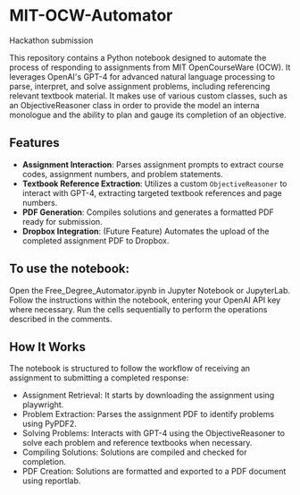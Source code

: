 # MIT-OCW-Automator
Hackathon submission

This repository contains a Python notebook designed to automate the process of responding to assignments from MIT OpenCourseWare (OCW). It leverages OpenAI's GPT-4 for advanced natural language processing to parse, interpret, and solve assignment problems, including referencing relevant textbook material. It makes use of various custom classes, such as an ObjectiveReasoner class in order to provide the model an interna monologue and the ability to plan and gauge its completion of an objective.

## Features

- **Assignment Interaction**: Parses assignment prompts to extract course codes, assignment numbers, and problem statements.
- **Textbook Reference Extraction**: Utilizes a custom `ObjectiveReasoner` to interact with GPT-4, extracting targeted textbook references and page numbers.
- **PDF Generation**: Compiles solutions and generates a formatted PDF ready for submission.
- **Dropbox Integration**: (Future Feature) Automates the upload of the completed assignment PDF to Dropbox.

## To use the notebook:

Open the Free_Degree_Automator.ipynb in Jupyter Notebook or JupyterLab.
Follow the instructions within the notebook, entering your OpenAI API key where necessary.
Run the cells sequentially to perform the operations described in the comments.

## How It Works
The notebook is structured to follow the workflow of receiving an assignment to submitting a completed response:

- Assignment Retrieval: It starts by downloading the assignment using playwright.
- Problem Extraction: Parses the assignment PDF to identify problems using PyPDF2.
- Solving Problems: Interacts with GPT-4 using the ObjectiveReasoner to solve each problem and reference textbooks when necessary.
- Compiling Solutions: Solutions are compiled and checked for completion.
- PDF Creation: Solutions are formatted and exported to a PDF document using reportlab.
